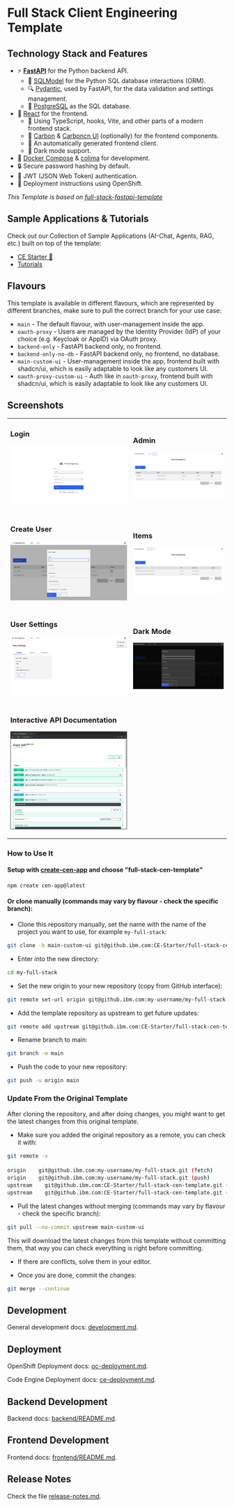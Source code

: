 # Full Stack Client Engineering Template

## Technology Stack and Features

- ⚡ [**FastAPI**](https://fastapi.tiangolo.com) for the Python backend API.
  - 🧰 [SQLModel](https://sqlmodel.tiangolo.com) for the Python SQL database interactions (ORM).
  - 🔍 [Pydantic](https://docs.pydantic.dev), used by FastAPI, for the data validation and settings management.
  - 💾 [PostgreSQL](https://www.postgresql.org) as the SQL database.
- 🚀 [React](https://react.dev) for the frontend.
  - 💃 Using TypeScript, hooks, Vite, and other parts of a modern frontend stack.
  - 🎨 [Carbon](https://carbondesignsystem.com/) & [Carboncn UI](https://www.carboncn.dev/) (optionally) for the frontend components.
  - 🤖 An automatically generated frontend client.
  - 🦇 Dark mode support.
- 🐋 [Docker Compose](https://www.docker.com) & [colima](https://github.com/abiosoft/colima/) for development.
- 🔒 Secure password hashing by default.
- 🔑 JWT (JSON Web Token) authentication.
- 🚢 Deployment instructions using OpenShift.

_This Template is based on [full-stack-fastapi-template](https://github.com/fastapi/full-stack-fastapi-template)_

## Sample Applications & Tutorials

Check out our Collection of Sample Applications (AI-Chat, Agents, RAG, etc.) built on top of the template:

- [CE Starter 🚀](https://github.ibm.com/CE-Starter/)
- [Tutorials](https://github.ibm.com/CE-Starter/full-stack-cen-template-tutorials)

## Flavours

This template is available in different flavours, which are represented by different branches, make sure to pull the correct branch for your use case:

- `main` - The default flavour, with user-management inside the app.
- `oauth-proxy` - Users are managed by the Identity Provider (IdP) of your choice (e.g. Keycloak or AppID) via OAuth proxy.
- `backend-only` - FastAPI backend only, no frontend.
- `backend-only-no-db` - FastAPI backend only, no frontend, no database.
- `main-custom-ui` - User-management inside the app, frontend built with shadcn/ui, which is easily adaptable to look like any customers UI.
- `oauth-proxy-custom-ui` - Auth like in `oauth-proxy`, frontend built with shadcn/ui, which is easily adaptable to look like any customers UI.

## Screenshots

<table>
<tbody>
<tr>
<td>

### Login

![API docs](.docs/img/login.png)

</td>
<td>

### Admin

![API docs](.docs/img/dashboard.png)

</td>
</tr>
<tr>
<td>

### Create User

![API docs](.docs/img/dashboard-create.png)

</td>
<td>

### Items

![API docs](.docs/img/dashboard-items.png)

</td>
</tr>
<tr>
<td>

### User Settings

![API docs](.docs/img/dashboard-user-settings.png)

</td>
<td>

### Dark Mode

![API docs](.docs/img/dashboard-dark.png)

</td>
</tr>
<tr>
<td>

### Interactive API Documentation

![API docs](.docs/img/docs.png)

</td>
<td></td>
</tr>

  </tbody>
</table>

### How to Use It

#### Setup with [create-cen-app](https://github.com/felixpahlke/create-cen-app) and choose "full-stack-cen-template"

```bash
npm create cen-app@latest
```

#### Or clone manually (commands may vary by flavour - check the specific branch):

- Clone this repository manually, set the name with the name of the project you want to use, for example `my-full-stack`:

```bash
git clone -b main-custom-ui git@github.ibm.com:CE-Starter/full-stack-cen-template.git my-full-stack
```

- Enter into the new directory:

```bash
cd my-full-stack
```

- Set the new origin to your new repository (copy from GitHub interface):

```bash
git remote set-url origin git@github.ibm.com:my-username/my-full-stack.git
```

- Add the template repository as upstream to get future updates:

```bash
git remote add upstream git@github.ibm.com:CE-Starter/full-stack-cen-template.git
```

- Rename branch to main:

```bash
git branch -m main
```

- Push the code to your new repository:

```bash
git push -u origin main
```

### Update From the Original Template

After cloning the repository, and after doing changes, you might want to get the latest changes from this original template.

- Make sure you added the original repository as a remote, you can check it with:

```bash
git remote -v

origin    git@github.ibm.com:my-username/my-full-stack.git (fetch)
origin    git@github.ibm.com:my-username/my-full-stack.git (push)
upstream    git@github.ibm.com:CE-Starter/full-stack-cen-template.git (fetch)
upstream    git@github.ibm.com:CE-Starter/full-stack-cen-template.git (push)
```

- Pull the latest changes without merging (commands may vary by flavour - check the specific branch):

```bash
git pull --no-commit upstream main-custom-ui
```

This will download the latest changes from this template without committing them, that way you can check everything is right before committing.

- If there are conflicts, solve them in your editor.

- Once you are done, commit the changes:

```bash
git merge --continue
```

## Development

General development docs: [development.md](./.docs/development.md).

## Deployment

OpenShift Deployment docs: [oc-deployment.md](./.docs/oc-deployment.md).

Code Engine Deployment docs: [ce-deployment.md](./.docs/ce-deployment.md).

## Backend Development

Backend docs: [backend/README.md](./backend/README.md).

## Frontend Development

Frontend docs: [frontend/README.md](./frontend/README.md).

## Release Notes

Check the file [release-notes.md](./.docs/release-notes.md).
